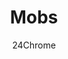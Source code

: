 ---
title: "Mobs"
summary: "Various mobs can be found throughout Paradise, both friendly and hostile alike"
author: 24Chrome
thumbnail: /wiki/thumbnails/mobs.png
keywords: [paradise, lost, wiki, mobs]
---